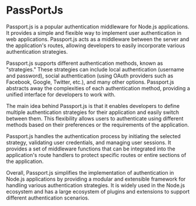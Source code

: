 ﻿# PassPortJs
Passport.js is a popular authentication middleware for Node.js applications. It provides a simple and flexible way to implement user authentication in web applications. Passport.js acts as a middleware between the server and the application's routes, allowing developers to easily incorporate various authentication strategies.

Passport.js supports different authentication methods, known as "strategies." These strategies can include local authentication (username and password), social authentication (using OAuth providers such as Facebook, Google, Twitter, etc.), and many other options. Passport.js abstracts away the complexities of each authentication method, providing a unified interface for developers to work with.

The main idea behind Passport.js is that it enables developers to define multiple authentication strategies for their application and easily switch between them. This flexibility allows users to authenticate using different methods based on their preferences or the requirements of the application.

Passport.js handles the authentication process by initiating the selected strategy, validating user credentials, and managing user sessions. It provides a set of middleware functions that can be integrated into the application's route handlers to protect specific routes or entire sections of the application.

Overall, Passport.js simplifies the implementation of authentication in Node.js applications by providing a modular and extensible framework for handling various authentication strategies. It is widely used in the Node.js ecosystem and has a large ecosystem of plugins and extensions to support different authentication scenarios.
